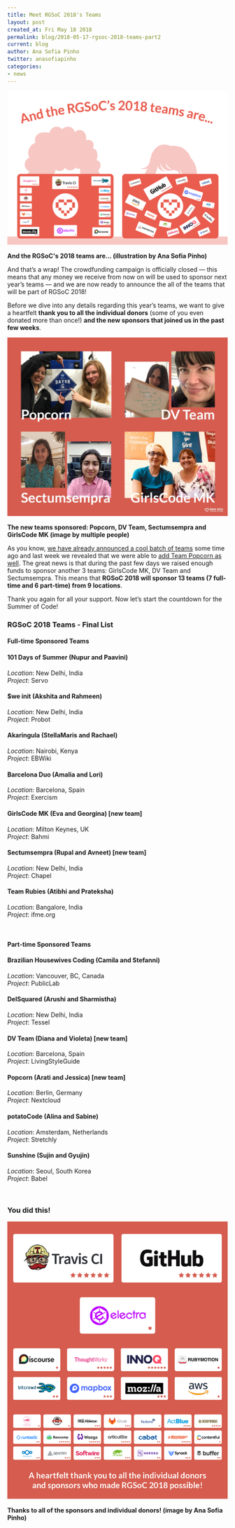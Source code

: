 ```yaml
---
title: Meet RGSoC 2018's Teams
layout: post
created_at: Fri May 18 2018
permalink: blog/2018-05-17-rgsoc-2018-teams-part2
current: blog
author: Ana Sofia Pinho
twitter: anasofiapinho
categories:
- news
---
```


![And the RGSoC's 2018 teams are... (illustration by Ana Sofia Pinho)](/img/blog/2018/2018-05-18-rgsoc-2018-teams-announcement-illustration.png)
<div class="image-credits"><b>And the RGSoC's 2018 teams are... (illustration by Ana Sofia Pinho)</b></div>

And that’s a wrap! The crowdfunding campaign is officially closed — this means that any money we receive from now on will be used to sponsor next year’s teams — and we are now ready to announce the all of the teams that will be part of RGSoC 2018!

Before we dive into any details regarding this year’s teams, we want to give a heartfelt **thank you to all the individual donors** (some of you even donated more than once!) **and the new sponsors that joined us in the past few weeks**.

![The new teams sponsored: Popcorn, DV Team, Sectumsempra and GirlsCode MK (image by multiple people)](/img/blog/2018/2018-05-18-rgsoc-2018-teams-announcement_new-teams-800x640.jpg)
<div class="image-credits"><b>The new teams sponsored: Popcorn, DV Team, Sectumsempra and GirlsCode MK (image by multiple people)</b></div>

As you know, [we have already announced a cool batch of teams](https://railsgirlssummerofcode.org/blog/2018-04-21-rgsoc-2018-teams-announcement-part1) some time ago and last week we revealed that we were able to [add Team Popcorn as well](https://twitter.com/RailsGirlsSoC/status/992490357723189248). The great news is that during the past few days we raised enough funds to sponsor another 3 teams: GirlsCode MK, DV Team and Sectumsempra. This means that **RGSoC 2018 will sponsor 13 teams (7 full-time and 6 part-time) from 9 locations**.

Thank you again for all your support. Now let’s start the countdown for the Summer of Code!


### RGSoC 2018 Teams - Final List

#### Full-time Sponsored Teams

#### <span class="color-red">101 Days of Summer (Nupur and Paavini)</span>
_Location_: New Delhi, India<br>
_Project_: Servo

#### <span class="color-red">$we init (Akshita and Rahmeen)</span>
_Location_: New Delhi, India<br>
_Project_: Probot

#### <span class="color-red">Akaringula (StellaMaris and Rachael)</span>
_Location_: Nairobi, Kenya<br>
_Project_: EBWiki

#### <span class="color-red">Barcelona Duo (Amalia and Lori)</span>
_Location_: Barcelona, Spain<br>
_Project_: Exercism

#### <span class="color-red">GirlsCode MK (Eva and Georgina) [new team] </span>
_Location_: Milton Keynes, UK<br>
_Project_: Bahmi

#### <span class="color-red">Sectumsempra (Rupal and Avneet) [new team] </span>
_Location_: New Delhi, India<br>
_Project_: Chapel

#### <span class="color-red">Team Rubies (Atibhi and Prateksha)</span>
_Location_: Bangalore, India<br>
_Project_: ifme.org

<br>

#### Part-time Sponsored Teams

#### <span class="color-red">Brazilian Housewives Coding (Camila and Stefanni)</span>
_Location_: Vancouver, BC, Canada<br>
_Project_: PublicLab

#### <span class="color-red">DelSquared (Arushi and Sharmistha)</span>
_Location_: New Delhi, India<br>
_Project_: Tessel

#### <span class="color-red">DV Team (Diana and Violeta) [new team]</span>
_Location_: Barcelona, Spain<br>
_Project_: LivingStyleGuide

#### <span class="color-red">Popcorn (Arati and Jessica) [new team]</span>
_Location_: Berlin, Germany<br>
_Project_: Nextcloud

#### <span class="color-red">potatoCode (Alina and Sabine)</span>
_Location_: Amsterdam, Netherlands<br>
_Project_: Stretchly

#### <span class="color-red">Sunshine (Sujin and Gyujin)</span>
_Location_: Seoul, South Korea<br>
_Project_: Babel

<br>

### You did this!

![Thanks to all of the sponsors and individual donors! (image by Ana Sofia Pinho)](/img/blog/2018/2018-05-18-rgsoc-2018-teams-announcement-sponsors_all-900x1150.png)
<div class="image-credits"><b>Thanks to all of the sponsors and individual donors! (image by Ana Sofia Pinho)</b></div>


